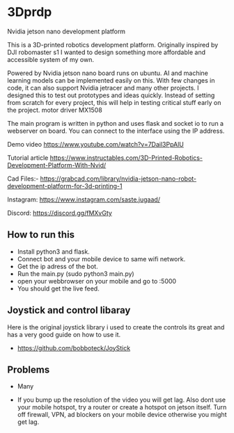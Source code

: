 # 3Dprdp
Nvidia jetson nano development platform

This is a 3D-printed robotics development platform. Originally inspired by DJI robomaster s1 I wanted to design something more affordable and accessible system of my own. 

Powered by Nvidia jetson nano board runs on ubuntu. AI and machine learning models can be implemented easily on this. With few changes in code, it can also support Nvidia jetracer and many other projects. I designed this to test out prototypes and ideas quickly. Instead of setting from scratch for every project, this will help in testing critical stuff early on the project. motor driver MX1508

The main program is written in python and uses flask and socket io to run a webserver on board. You can connect to the interface using the IP address.

Demo video
https://www.youtube.com/watch?v=7Dail3PpAlU

Tutorial article
https://www.instructables.com/3D-Printed-Robotics-Development-Platform-With-Nvid/

Cad Files:-
https://grabcad.com/library/nvidia-jetson-nano-robot-development-platform-for-3d-printing-1

Instagram:
https://www.instagram.com/saste.jugaad/

Discord:
https://discord.gg/fMXvGty

## How to run this 

- Install python3 and flask.
- Connect bot and your mobile device to same wifi network.
- Get the ip adress of the bot.
- Run the main.py (sudo python3 main.py)
- open your webbrowser on your mobile and go to <ipadressofbot>:5000
- You should get the live feed.

## Joystick and control libaray

Here is the original joystick library i used to create the controls its great and has a very good guide on how to use it.

- https://github.com/bobboteck/JoyStick

## Problems

- Many

- If you bump up the resolution of the video you will get lag. Also dont use your mobile hotspot, try a router or create a hotspot on jetson itself. 
Turn off firewall, VPN, ad blockers on your mobile device otherwise you might get lag.
